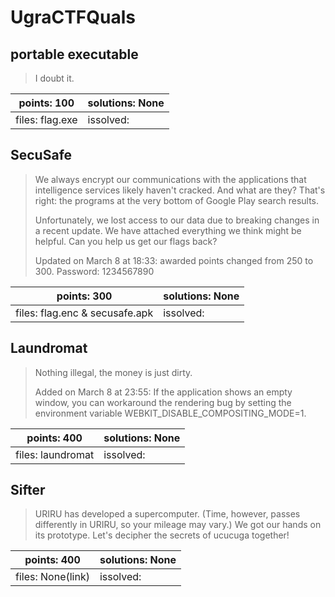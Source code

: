 # UgraCTFQuals

## portable executable

> I doubt it.

| points: 100 | solutions: None |
|-------|-------|
| files: flag.exe | issolved: |

## SecuSafe

> We always encrypt our communications with the applications that intelligence services likely haven't cracked. And what are they? That's right: the programs at the very bottom of Google Play search results.
> 
> Unfortunately, we lost access to our data due to breaking changes in a recent update. We have attached everything we think might be helpful. Can you help us get our flags back?
> 
> Updated on March 8 at 18:33: awarded points changed from 250 to 300.
> Password: 1234567890

| points: 300 | solutions: None |
|-------|-------|
| files: flag.enc & secusafe.apk | issolved: |

## Laundromat

> Nothing illegal, the money is just dirty.
> 
> Added on March 8 at 23:55: If the application shows an empty window, you can workaround the rendering bug by setting the environment variable WEBKIT_DISABLE_COMPOSITING_MODE=1.

| points: 400 | solutions: None |
|-------|-------|
| files: laundromat | issolved: |

## Sifter

> URIRU has developed a supercomputer. (Time, however, passes differently in URIRU, so your mileage may vary.) We got our hands on its prototype. Let's decipher the secrets of ucucuga together!

| points: 400 | solutions: None |
|-------|-------|
| files: None(link) | issolved: |

